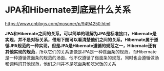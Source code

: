 # JPA和Hibernate到底是什么关系
https://www.cnblogs.com/mosoner/p/9494250.html

**JPA和Hibernate之间的关系，可以简单的理解为JPA是标准接口，Hibernate是实现，并不是对标关系，借用下图可以看清楚他们之间的关系，Hibernate属于遵循JPA规范的一种实现，但是JPA是Hibernate遵循的规范之一，Hibernate还有其他实现的规范**，所以它们的关系更像是JPA是一种做面条的规范，而Hibernate是一种遵循做面条的规范的汤面，他不仅遵循了做面条的规范，同时也会遵循做汤和调料的其他规范，他们之间并不是吃面条和吃米饭的关系
